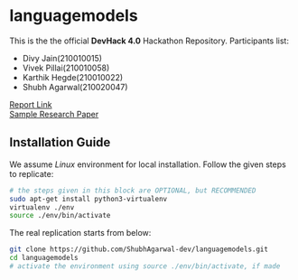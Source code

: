 # languagemodels

This is the the official **DevHack 4.0** Hackathon Repository. Participants list:
-  Divy Jain(210010015)
-  Vivek Pillai(210010058)
-  Karthik Hegde(210010022)
-  Shubh Agarwal(210020047)

[Report Link](https://docs.google.com/document/d/1X2Ip_jUD6hoqVXg88Mf6ZKAaGaZh2mznHGZjWrpNxDk/edit?usp=sharing) <br />
[Sample Research Paper](https://drive.google.com/file/d/1KT31DzDvVDgHAxSjYrNYfeb53NkoiIHM/view?usp=sharing)

## Installation Guide

We assume *Linux* environment for local installation. Follow the given steps to replicate:

```sh
# the steps given in this block are OPTIONAL, but RECOMMENDED 
sudo apt-get install python3-virtualenv
virtualenv ./env
source ./env/bin/activate
```

The real replication starts from below:

```sh
git clone https://github.com/ShubhAgarwal-dev/languagemodels.git
cd languagemodels
# activate the environment using source ./env/bin/activate, if made
```

